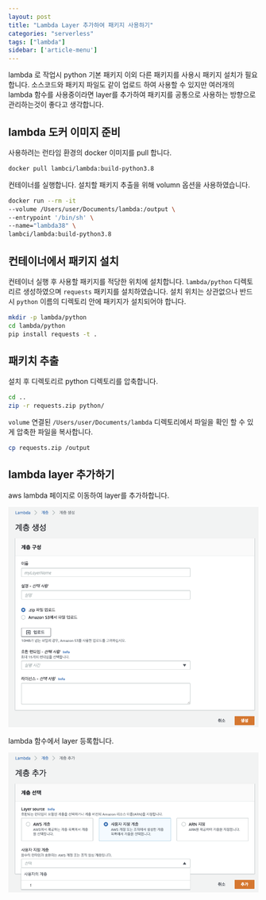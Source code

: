 ```yaml
---
layout: post
title: "Lambda Layer 추가하여 패키지 사용하기"
categories: "serverless"
tags: ["lambda"]
sidebar: ['article-menu']
---
```

lambda 로 작업시 python 기본 패키지 이외 다른 패키지를 사용시 패키지 설치가 필요합니다.
소스코드와 패키지 파일도 같이 업로드 하여 사용할 수 있지만 여러개의 lambda 함수를 사용중이라면 
layer를 추가하여 패키지를 공통으로 사용하는 방향으로 관리하는것이 좋다고 생각합니다.


## lambda 도커 이미지 준비
사용하려는 런타임 환경의 docker 이미지를 pull 합니다.
``` bash
docker pull lambci/lambda:build-python3.8
```

컨테이너를 실행합니다. 설치할 패키지 추출을 위해 volumn 옵션을 사용하였습니다.
``` bash
docker run --rm -it 
--volume /Users/user/Documents/lambda:/output \
--entrypoint '/bin/sh' \
--name="lambda38" \
lambci/lambda:build-python3.8
```

## 컨테이너에서 패키지 설치

컨테이너 실행 후 사용할 패키지를 적당한 위치에 설치합니다.
`lambda/python` 디렉토리르 생성하였으며 `requests` 패키지를 설치하였습니다. 설치 위치는 상관없으나 반드시 `python` 이름의 디렉토리 안에 패키지가 설치되어야 합니다. 
``` bash
mkdir -p lambda/python
cd lambda/python
pip install requests -t .
```

## 패키치 추출
설치 후 디렉토리르 python 디렉토리를 압축합니다.
``` bash
cd ..
zip -r requests.zip python/
```

`volume` 연결된 `/Users/user/Documents/lambda` 디렉토리에서 파일을 확인 할 수 있게 압축한 파일을 복사합니다. 
``` bash
cp requests.zip /output
```

## lambda layer 추가하기
aws lambda 페이지로 이동하여 layer를 추가하합니다.

<img class="post_img" src="/assets/images/posts/lambda_layer.png">

lambda 함수에서 layer 등록합니다.

<img class="post_img" src="/assets/images/posts/lambda_layer2.png">
